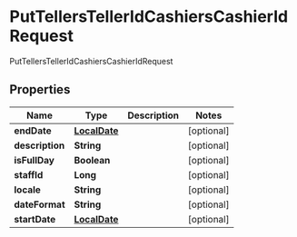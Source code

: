 

# PutTellersTellerIdCashiersCashierIdRequest

PutTellersTellerIdCashiersCashierIdRequest
## Properties

Name | Type | Description | Notes
------------ | ------------- | ------------- | -------------
**endDate** | [**LocalDate**](LocalDate.md) |  |  [optional]
**description** | **String** |  |  [optional]
**isFullDay** | **Boolean** |  |  [optional]
**staffId** | **Long** |  |  [optional]
**locale** | **String** |  |  [optional]
**dateFormat** | **String** |  |  [optional]
**startDate** | [**LocalDate**](LocalDate.md) |  |  [optional]



